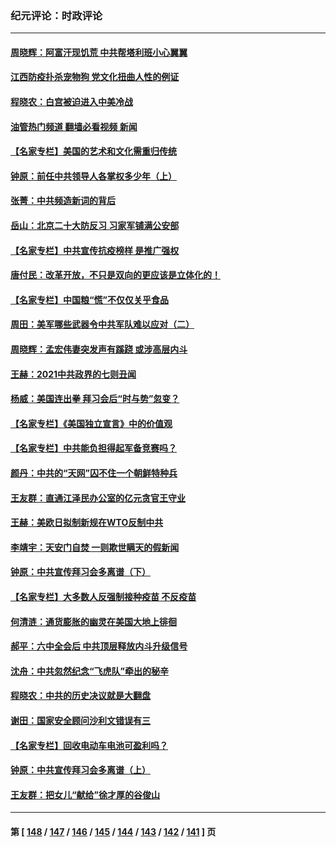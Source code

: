 ### 纪元评论：时政评论
---
#### [周晓辉：阿富汗现饥荒 中共帮塔利班小心翼翼](../../pages/nsc1025/n13391087.md?11230330) 
#### [江西防疫扑杀宠物狗 党文化扭曲人性的例证](../../pages/nsc1025/n13390451.md?11230330) 
#### [程晓农：白宫被迫进入中美冷战](../../pages/nsc1025/n13390313.md?11230330) 
#### [油管热门频道 翻墙必看视频 新闻](ok?11230330)
#### [【名家专栏】美国的艺术和文化需重归传统](../../pages/nsc1025/n13388042.md?11230330) 
#### [钟原：前任中共领导人各掌权多少年（上）](../../pages/nsc1025/n13363341.md?11230330) 
#### [张菁：中共频造新词的背后](../../pages/nsc1025/n13389672.md?11230330) 
#### [岳山：北京二十大防反习 习家军铺满公安部](../../pages/nsc1025/n13389152.md?11230330) 
#### [【名家专栏】中共宣传抗疫榜样 是推广强权](../../pages/nsc1025/n13389243.md?11230330) 
#### [唐付民：改革开放，不只是双向的更应该是立体化的！](../../pages/nsc1025/n13388852.md?11230330) 
#### [【名家专栏】中国粮“慌”不仅仅关乎食品](../../pages/nsc1025/n13388045.md?11230330) 
#### [周田：美军哪些武器令中共军队难以应对（二）](../../pages/nsc1025/n13388240.md?11230330) 
#### [周晓辉：孟宏伟妻突发声有蹊跷 或涉高层内斗](../../pages/nsc1025/n13388184.md?11230330) 
#### [王赫：2021中共政界的七则丑闻](../../pages/nsc1025/n13387945.md?11230330) 
#### [杨威：美国连出拳 拜习会后“时与势”忽变？](../../pages/nsc1025/n13387025.md?11230330) 
#### [【名家专栏】《美国独立宣言》中的价值观](../../pages/nsc1025/n13386516.md?11230330) 
#### [【名家专栏】中共能负担得起军备竞赛吗？](../../pages/nsc1025/n13386378.md?11230330) 
#### [颜丹：中共的“天网”囚不住一个朝鲜特种兵](../../pages/nsc1025/n13385949.md?11230330) 
#### [王友群：直通江泽民办公室的亿元贪官王守业](../../pages/nsc1025/n13384695.md?11230330) 
#### [王赫：美欧日拟制新规在WTO反制中共](../../pages/nsc1025/n13385371.md?11230330) 
#### [李靖宇：天安门自焚 一则欺世瞒天的假新闻](../../pages/nsc1025/n13385038.md?11230330) 
#### [钟原：中共宣传拜习会多离谱（下）](../../pages/nsc1025/n13384669.md?11230330) 
#### [【名家专栏】大多数人反强制接种疫苗 不反疫苗](../../pages/nsc1025/n13384832.md?11230330) 
#### [何清涟：通货膨胀的幽灵在美国大地上徘徊](../../pages/nsc1025/n13384900.md?11230330) 
#### [郝平：六中全会后 中共顶层释放内斗升级信号](../../pages/nsc1025/n13384700.md?11230330) 
#### [沈舟：中共忽然纪念“飞虎队”牵出的秘辛](../../pages/nsc1025/n13384639.md?11230330) 
#### [程晓农：中共的历史决议就是大翻盘](../../pages/nsc1025/n13384526.md?11230330) 
#### [谢田：国家安全顾问沙利文错误有三](../../pages/nsc1025/n13384514.md?11230330) 
#### [【名家专栏】回收电动车电池可盈利吗？](../../pages/nsc1025/n13381631.md?11230330) 
#### [钟原：中共宣传拜习会多离谱（上）](../../pages/nsc1025/n13382610.md?11230330) 
#### [王友群：把女儿“献给”徐才厚的谷俊山](../../pages/nsc1025/n13382520.md?11230330) 

---
#### 第 [ [148](./148.md?11230330) / [147](./147.md?11230330) / [146](./146.md?11230330) / [145](./145.md?11230330) / [144](./144.md?11230330) / [143](./143.md?11230330) / [142](./142.md?11230330) / [141](./141.md?11230330) ] 页
